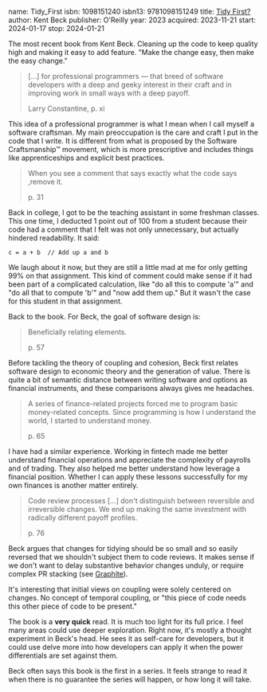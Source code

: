 name: Tidy_First
isbn: 1098151240
isbn13: 9781098151249
title: [Tidy First?](https://a.co/d/8toJJ9p)
author: Kent Beck
publisher: O'Reilly
year: 2023
acquired: 2023-11-21
start: 2024-01-17
stop: 2024-01-21

The most recent book from Kent Beck.  Cleaning up the code to keep quality high
and making it easy to add feature.  "Make the change easy, then make the easy
change."

> [&hellip;] for professional programmers &mdash; that breed of software
> developers with a deep and geeky interest in their craft and in improving work
> in small ways with a deep payoff.
> <footer>Larry Constantine, p. xi</footer>

This idea of a professional programmer is what I mean when I call myself a
software craftsman.  My main preoccupation is the care and craft I put in the
code that I write.  It is different from what is proposed by the Software
Craftsmanship&trade; movement, which is more prescriptive and includes things
like apprenticeships and explicit best practices.

> When you see a comment that says exactly what the code says ,remove it.
> <footer>p. 31</footer>

Back in college, I got to be the teaching assistant in some freshman classes.
This one time, I deducted 1 point out of 100 from a student because their code
had a comment that I felt was not only unnecessary, but actually hindered
readability.  It said:

    c = a + b  // Add up a and b

We laugh about it now, but they are still a little mad at me for only getting
99% on that assignment.  This kind of comment could make sense if it had been
part of a complicated calculation, like "do all this to compute 'a'" and "do all
that to compute 'b'" and "now add them up."  But it wasn't the case for this
student in that assignment.

Back to the book.  For Beck, the goal of software design is:

> Beneficially relating elements.
> <footer>p. 57</footer>

Before tackling the theory of coupling and cohesion, Beck first relates software
design to economic theory and the generation of value.  There is quite a bit of
semantic distance between writing software and options as financial instruments,
and these comparisons always gives me headaches.

> A series of finance-related projects forced me to program basic money-related
> concepts.  Since programming is how I understand the world, I started to
> understand money.
> <footer>p. 65</footer>

I have had a similar experience.  Working in fintech made me better understand
financial operations and appreciate the complexity of payrolls and of trading.
They also helped me better understand how leverage a financial position.
Whether I can apply these lessons successfully for my own finances is another
matter entirely.

> Code review processes [&hellip;] don't distinguish between reversible and
> irreversible changes.  We end up making the same investment with radically
> different payoff profiles.
> <footer>p. 76</footer>

Beck argues that changes for tidying should be so small and so easily reversed
that we shouldn't subject them to code reviews.  It makes sense if we don't want
to delay substantive behavior changes unduly, or require complex PR stacking
(see [Graphite](https://graphite.dev/)).

It's interesting that initial views on coupling were solely centered on changes.
No concept of temporal coupling, or "this piece of code needs this other piece
of code to be present."

The book is a **very quick** read.  It is much too light for its full price.  I
feel many areas could use deeper exploration.  Right now, it's mostly a thought
experiment in Beck's head.  He sees it as self-care for developers, but it could
use delve more into how developers can apply it when the power differentials are
set against them.

Beck often says this book is the first in a series.  It feels strange to read it
when there is no guarantee the series will happen, or how long it will take.
